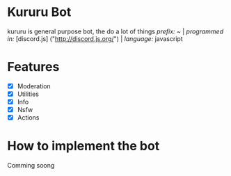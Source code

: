 # Kururu Bot
kururu is general purpose bot, the do a lot of things
*prefix:* ~ | *programmed in:* [discord.js] ("http://discord.js.org/") | *language:* javascript
# Features
- [x] Moderation
- [x] Utilities
- [x] Info 
- [x] Nsfw 
- [x] Actions
# How to implement the bot 
Comming soong
